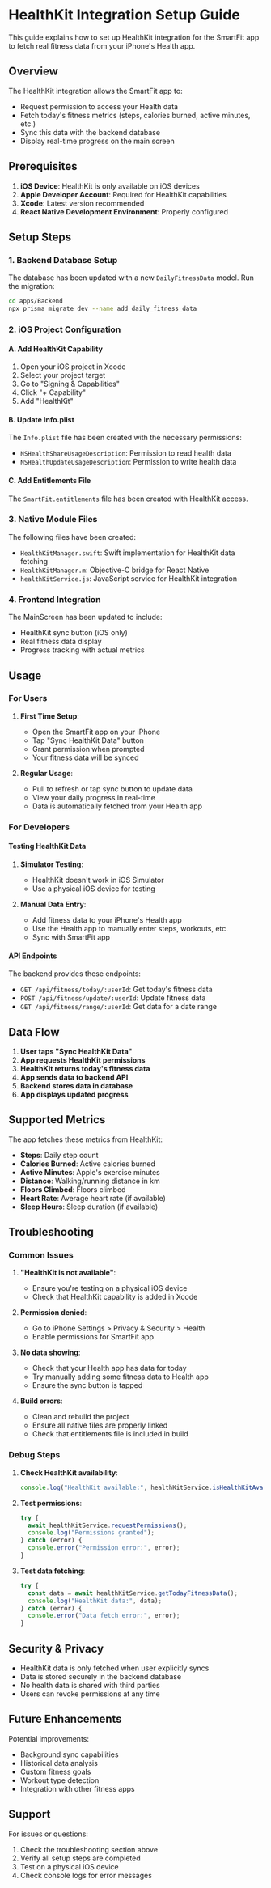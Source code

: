 # HealthKit Integration Setup Guide

This guide explains how to set up HealthKit integration for the SmartFit app to fetch real fitness data from your iPhone's Health app.

## Overview

The HealthKit integration allows the SmartFit app to:

- Request permission to access your Health data
- Fetch today's fitness metrics (steps, calories burned, active minutes, etc.)
- Sync this data with the backend database
- Display real-time progress on the main screen

## Prerequisites

1. **iOS Device**: HealthKit is only available on iOS devices
2. **Apple Developer Account**: Required for HealthKit capabilities
3. **Xcode**: Latest version recommended
4. **React Native Development Environment**: Properly configured

## Setup Steps

### 1. Backend Database Setup

The database has been updated with a new `DailyFitnessData` model. Run the migration:

```bash
cd apps/Backend
npx prisma migrate dev --name add_daily_fitness_data
```

### 2. iOS Project Configuration

#### A. Add HealthKit Capability

1. Open your iOS project in Xcode
2. Select your project target
3. Go to "Signing & Capabilities"
4. Click "+ Capability"
5. Add "HealthKit"

#### B. Update Info.plist

The `Info.plist` file has been created with the necessary permissions:

- `NSHealthShareUsageDescription`: Permission to read health data
- `NSHealthUpdateUsageDescription`: Permission to write health data

#### C. Add Entitlements File

The `SmartFit.entitlements` file has been created with HealthKit access.

### 3. Native Module Files

The following files have been created:

- `HealthKitManager.swift`: Swift implementation for HealthKit data fetching
- `HealthKitManager.m`: Objective-C bridge for React Native
- `healthKitService.js`: JavaScript service for HealthKit integration

### 4. Frontend Integration

The MainScreen has been updated to include:

- HealthKit sync button (iOS only)
- Real fitness data display
- Progress tracking with actual metrics

## Usage

### For Users

1. **First Time Setup**:

   - Open the SmartFit app on your iPhone
   - Tap "Sync HealthKit Data" button
   - Grant permission when prompted
   - Your fitness data will be synced

2. **Regular Usage**:
   - Pull to refresh or tap sync button to update data
   - View your daily progress in real-time
   - Data is automatically fetched from your Health app

### For Developers

#### Testing HealthKit Data

1. **Simulator Testing**:

   - HealthKit doesn't work in iOS Simulator
   - Use a physical iOS device for testing

2. **Manual Data Entry**:
   - Add fitness data to your iPhone's Health app
   - Use the Health app to manually enter steps, workouts, etc.
   - Sync with SmartFit app

#### API Endpoints

The backend provides these endpoints:

- `GET /api/fitness/today/:userId`: Get today's fitness data
- `POST /api/fitness/update/:userId`: Update fitness data
- `GET /api/fitness/range/:userId`: Get data for a date range

## Data Flow

1. **User taps "Sync HealthKit Data"**
2. **App requests HealthKit permissions**
3. **HealthKit returns today's fitness data**
4. **App sends data to backend API**
5. **Backend stores data in database**
6. **App displays updated progress**

## Supported Metrics

The app fetches these metrics from HealthKit:

- **Steps**: Daily step count
- **Calories Burned**: Active calories burned
- **Active Minutes**: Apple's exercise minutes
- **Distance**: Walking/running distance in km
- **Floors Climbed**: Floors climbed
- **Heart Rate**: Average heart rate (if available)
- **Sleep Hours**: Sleep duration (if available)

## Troubleshooting

### Common Issues

1. **"HealthKit is not available"**:

   - Ensure you're testing on a physical iOS device
   - Check that HealthKit capability is added in Xcode

2. **Permission denied**:

   - Go to iPhone Settings > Privacy & Security > Health
   - Enable permissions for SmartFit app

3. **No data showing**:

   - Check that your Health app has data for today
   - Try manually adding some fitness data to Health app
   - Ensure the sync button is tapped

4. **Build errors**:
   - Clean and rebuild the project
   - Ensure all native files are properly linked
   - Check that entitlements file is included in build

### Debug Steps

1. **Check HealthKit availability**:

   ```javascript
   console.log("HealthKit available:", healthKitService.isHealthKitAvailable());
   ```

2. **Test permissions**:

   ```javascript
   try {
     await healthKitService.requestPermissions();
     console.log("Permissions granted");
   } catch (error) {
     console.error("Permission error:", error);
   }
   ```

3. **Test data fetching**:
   ```javascript
   try {
     const data = await healthKitService.getTodayFitnessData();
     console.log("HealthKit data:", data);
   } catch (error) {
     console.error("Data fetch error:", error);
   }
   ```

## Security & Privacy

- HealthKit data is only fetched when user explicitly syncs
- Data is stored securely in the backend database
- No health data is shared with third parties
- Users can revoke permissions at any time

## Future Enhancements

Potential improvements:

- Background sync capabilities
- Historical data analysis
- Custom fitness goals
- Workout type detection
- Integration with other fitness apps

## Support

For issues or questions:

1. Check the troubleshooting section above
2. Verify all setup steps are completed
3. Test on a physical iOS device
4. Check console logs for error messages

